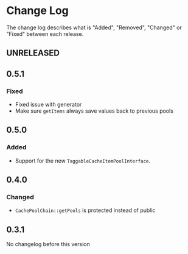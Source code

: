 # Change Log

The change log describes what is "Added", "Removed", "Changed" or "Fixed" between each release. 

## UNRELEASED

## 0.5.1

### Fixed

* Fixed issue with generator
* Make sure `getItems` always save values back to previous pools

## 0.5.0

### Added

* Support for the new `TaggableCacheItemPoolInterface`. 

## 0.4.0

### Changed

* `CachePoolChain::getPools` is protected instead of public 

## 0.3.1

No changelog before this version
